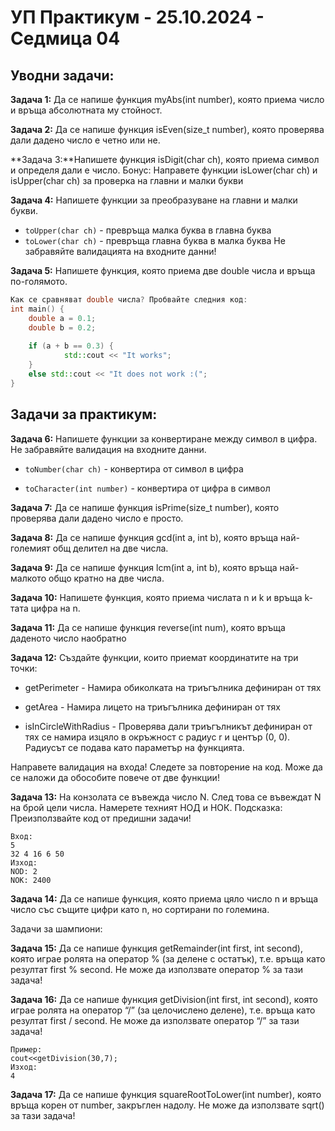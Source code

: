 # УП Практикум - 25.10.2024 - Седмица 04

## Уводни задачи:

**Задача 1:** Да се напише функция myAbs(int number), която приема число и връща абсолютната му стойност. 

**Задача 2:** Да се напише функция isEven(size_t number), която проверява дали дадено число е четно или не.

**Задача 3:**Напишете функция isDigit(char ch), която приема символ и определя дали е число.
Бонус: Направете функции isLower(char ch) и isUpper(char ch) за проверка на главни и малки букви

**Задача 4:** Напишете функции за преобразуване на главни и малки букви.
* `toUpper(char ch)` - превръща малка буква в главна буква
* `toLower(char ch)` - превръща главна буква в малка буква
Не забравяйте валидацията на входните данни!

**Задача 5:** Напишете функция, която приема две double числа и връща по-голямото.

```c++
Как се сравняват double числа? Пробвайте следния код:
int main() {
   	double a = 0.1;
   	double b = 0.2;
 
   	if (a + b == 0.3) {
         	std::cout << "It works";
   	}
   	else std::cout << "It does not work :(";
}
```


## Задачи за практикум: 

**Задача 6:** Напишете функции за конвертиране между символ в цифра. Не забравяйте валидация на входните данни.

* `toNumber(char ch)` - конвертира от символ в цифра

* `toCharacter(int number)` - конвертира от цифра в символ

**Задача 7:** Да се напише функция isPrime(size_t number), която проверява дали дадено число е просто.

**Задача 8:** Да се напише функция gcd(int a, int b), която връща най-големият общ делител на две числа.

**Задача 9:** Да се напише функция lcm(int a, int b), която връща най-малкото общо кратно на две числа.

**Задача 10:** Напишете функция, която приема числата n и k и връща k-тата цифра на n.

**Задача 11:** Да се напише функция reverse(int num), която връща даденото число наобратно

**Задача 12:** Създайте функции, които приемат координатите на три точки:

 - getPerimeter - Намира обиколката на триъгълника дефиниран от тях

 - getArea - Намира лицето на триъгълника дефиниран от тях

 - isInCircleWithRadius - Проверява дали триъгълникът дефиниран от тях се намира изцяло в окръжност с радиус r и център (0, 0). Радиусът се подава като параметър на функцията.

Направете валидация на входа!
Следете за повторение на код. Може да се наложи да обособите повече от две функции!

**Задача 13:** На конзолата се въвежда число N. След това се въвеждат N на брой цели числа. Намерете техният НОД и НОК. 
Подсказка: Преизползвайте код от предишни задачи!

```
Вход:
5
32 4 16 6 50
Изход:
NOD: 2
NOK: 2400
```

**Задача 14:** Да се напише функция, която приема цяло число n и връща число със същите цифри като n, но сортирани по големина.


Задачи за шампиони:

**Задача 15:** Да се напише функция getRemainder(int first, int second), която играе ролята на оператор % (за делене с остатък), т.е. връща като резултат first % second. 
Не може да използвате оператор % за тази задача!

**Задача 16:** Да се напише функция getDivision(int first, int second), която играе ролята на оператор “/” (за целочислено делене), т.е. връща като резултат first / second. Не може да използвате оператор “/” за тази задача!

```
Пример:
cout<<getDivision(30,7);
Изход:
4
```

**Задача 17:** Да се напише функция squareRootToLower(int number), която връща корен от number, закръглен надолу. Не може да използвате sqrt() за тази задача!
